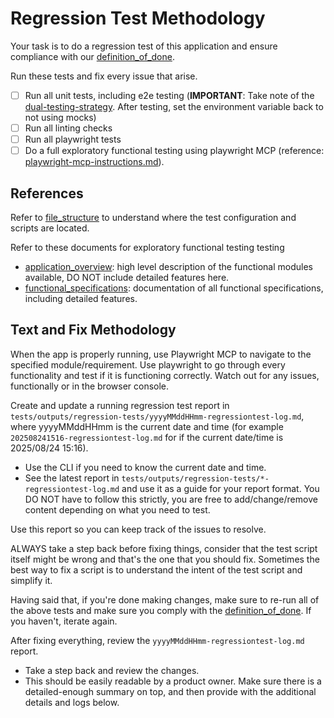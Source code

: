 # Regression Test Methodology

Your task is to do a regression test of this application and ensure compliance with our [definition_of_done](/docs/specs/definition_of_done.md).

Run these tests and fix every issue that arise.

- [ ] Run all unit tests, including e2e testing (**IMPORTANT**: Take note of the [dual-testing-strategy](/docs/dual-strategy-testing.md). After testing, set the environment variable back to not using mocks)
- [ ] Run all linting checks
- [ ] Run all playwright tests
- [ ] Do a full exploratory functional testing using playwright MCP (reference: [playwright-mcp-instructions.md](./playwright-mcp-instructions.md)).

## References

Refer to [file_structure](/docs/file_structure.md) to understand where the test configuration and scripts are located.

Refer to these documents for exploratory functional testing testing

- [application_overview](/docs/specs/application_overview.md): high level description of the functional modules available, DO NOT include detailed features here.
- [functional_specifications](/docs/specs/functional_specifications.md): documentation of all functional specifications, including detailed features.

## Text and Fix Methodology

When the app is properly running, use Playwright MCP to navigate to the specified module/requirement. Use playwright to go through every functionality and test if it is functioning correctly. Watch out for any issues, functionally or in the browser console.

Create and update a running regression test report in `tests/outputs/regression-tests/yyyyMMddHHmm-regressiontest-log.md`, where yyyyMMddHHmm is the current date and time (for example `202508241516-regressiontest-log.md` for if the current date/time is 2025/08/24 15:16).

- Use the CLI if you need to know the current date and time.
- See the latest report in `tests/outputs/regression-tests/*-regressiontest-log.md` and use it as a guide for your report format. You DO NOT have to follow this strictly, you are free to add/change/remove content depending on what you need to test.

Use this report so you can keep track of the issues to resolve.

ALWAYS take a step back before fixing things, consider that the test script itself might be wrong and that's the one that you should fix. Sometimes the best way to fix a script is to understand the intent of the test script and simplify it.

Having said that, if you're done making changes, make sure to re-run all of the above tests and make sure you comply with the [definition_of_done](/docs/specs/definition_of_done.md). If you haven't, iterate again.

After fixing everything, review the `yyyyMMddHHmm-regressiontest-log.md` report.

- Take a step back and review the changes.
- This should be easily readable by a product owner. Make sure there is a detailed-enough summary on top, and then provide with the additional details and logs below.
